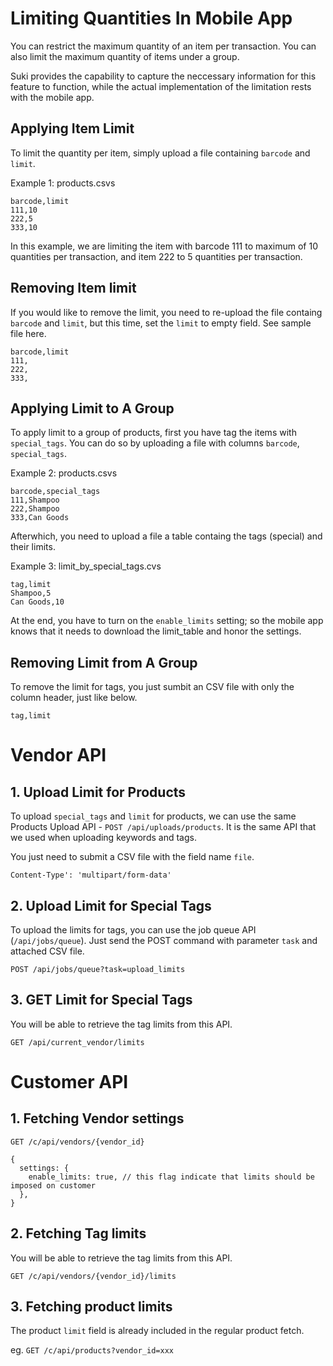# Limiting Quantities In Mobile App

You can restrict the maximum quantity of an item per transaction. You can also limit the maximum quantity of items under a group.

Suki provides the capability to capture the neccessary information for this feature to function, while the actual implementation of the limitation rests with the mobile app.

## Applying Item Limit

To limit the quantity per item, simply upload a file containing `barcode` and `limit`.

Example 1: products.csvs

```csv
barcode,limit
111,10
222,5
333,10
```

In this example, we are limiting the item with barcode 111 to maximum of 10 quantities per transaction, and item 222 to 5 quantities per transaction.

## Removing Item limit

If you would like to remove the limit, you need to re-upload the file containg `barcode`
and `limit`, but this time, set the `limit` to empty field. See sample file here.

```
barcode,limit
111,
222,
333,
```

## Applying Limit to A Group

To apply limit to a group of products, first you have tag the items with `special_tags`.
You can do so by uploading a file with columns `barcode`, `special_tags`.

Example 2: products.csvs

```
barcode,special_tags
111,Shampoo
222,Shampoo
333,Can Goods
```

Afterwhich, you need to upload a file a table containg the tags (special) and their limits.

Example 3: limit_by_special_tags.cvs

```
tag,limit
Shampoo,5
Can Goods,10
```

At the end, you have to turn on the `enable_limits` setting; so the mobile app knows that it needs to download the limit_table and honor the settings.

## Removing Limit from A Group

To remove the limit for tags, you just sumbit an CSV file with only the column header, just like below.

```csv
tag,limit
```

# Vendor API

## 1. Upload Limit for Products

To upload `special_tags` and `limit` for products, we can
use the same Products Upload API - `POST /api/uploads/products`.
It is the same API that we used when uploading keywords and tags.

You just need to submit a CSV file with the field name `file`.

`Content-Type': 'multipart/form-data'`

## 2. Upload Limit for Special Tags

To upload the limits for tags, you can use the job queue API (`/api/jobs/queue`).
Just send the POST command with parameter `task` and attached CSV file.

`POST /api/jobs/queue?task=upload_limits`

## 3. GET Limit for Special Tags

You will be able to retrieve the tag limits from this API.

`GET /api/current_vendor/limits`

# Customer API

## 1. Fetching Vendor settings

`GET /c/api/vendors/{vendor_id}`

```json5
{
  settings: {
    enable_limits: true, // this flag indicate that limits should be imposed on customer
  },
}
```

## 2. Fetching Tag limits

You will be able to retrieve the tag limits from this API.

`GET /c/api/vendors/{vendor_id}/limits`

## 3. Fetching product limits

The product `limit` field is already included in the regular product fetch.

eg. `GET /c/api/products?vendor_id=xxx`
